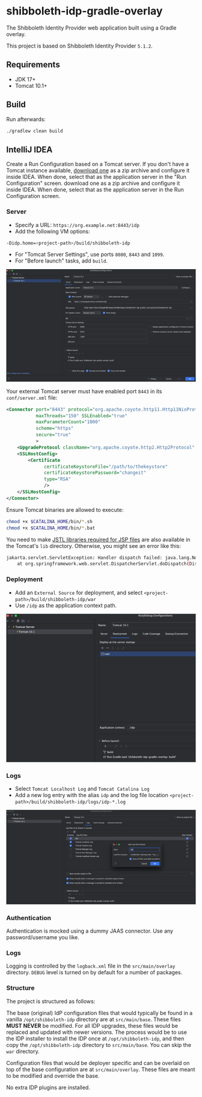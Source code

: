 shibboleth-idp-gradle-overlay
=============================
The Shibboleth Identity Provider web application built using a Gradle overlay. 
                
This project is based on Shibboleth Identity Provider `5.1.2`.

## Requirements

- JDK 17+
- Tomcat 10.1+

## Build

Run afterwards:

```bash
./gradlew clean build
```

## IntelliJ IDEA

Create a Run Configuration based on a Tomcat server. If you don't have a Tomcat instance available, [download one](https://tomcat.apache.org/) 
as a zip archive and configure it inside IDEA. When done, select that as the application server in the "Run Configuration" screen.
download one as a zip archive and configure it inside IDEA. When done, select that as the application server in the Run Configuration screen.

### Server

- Specify a URL: `https://org.example.net:8443/idp`
- Add the following VM options:

```bash
-Didp.home=<project-path>/build/shibboleth-idp
```

- For "Tomcat Server Settings", use ports `8080`, `8443` and `1099`.
- For "Before launch" tasks, add `build`.

![img.png](img.png)

Your external Tomcat server must have enabled port `8443` in its `conf/server.xml` file:

```xml
<Connector port="8443" protocol="org.apache.coyote.http11.Http11NioProtocol"
           maxThreads="150" SSLEnabled="true"
           maxParameterCount="1000"
           scheme="https" 
           secure="true"
           >
    <UpgradeProtocol className="org.apache.coyote.http2.Http2Protocol" />
    <SSLHostConfig>
        <Certificate
              certificateKeystoreFile="/path/to/thekeystore"
              certificateKeystorePassword="changeit"
              type="RSA"
              />
    </SSLHostConfig>
</Connector>
```

Ensure Tomcat binaries are allowed to execute:

```bash
chmod +x $CATALINA_HOME/bin/*.sh
chmod +x $CATALINA_HOME/bin/*.bat
```

You need to make [JSTL libraries required for JSP files](https://git.shibboleth.net/view/?p=java-idp-tomcat-base.git;a=tree;f=tomcat-base/lib;h=b5fccf2aaefee18d51020a6a221e6059ad668e17;hb=refs/heads/10.1) are also available in the Tomcat's `lib` directory.
Otherwise, you might see an error like this:

```bash
jakarta.servlet.ServletException: Handler dispatch failed: java.lang.NoClassDefFoundError: jakarta/servlet/jsp/jstl/core/Config
	at org.springframework.web.servlet.DispatcherServlet.doDispatch(DispatcherServlet.java:1104)
```

### Deployment

- Add an `External Source` for deployment, and select `<project-path>/build/shibboleth-idp/war`
- Use `/idp` as the application context path.

![img_1.png](img_1.png)

### Logs

- Select `Tomcat Localhost Log` and `Tomcat Catalina Log`
- Add a new log entry with the alias `idp` and the log file location `<project-path>/build/shibboleth-idp/logs/idp-*.log`
     
![img_2.png](img_2.png)

### Authentication

Authentication is mocked using a dummy JAAS connector. Use any password/username you like.

### Logs

Logging is controlled by the `logback.xml` file in the `src/main/overlay` directory. `DEBUG` level is turned on by default for a number of packages.
  
### Structure

The project is structured as follows:
         
The base (original) IdP configuration files that would typically be found in a vanilla `/opt/shibboleth-idp` directory are at `src/main/base`.
These files **MUST NEVER** be modified. For all IDP upgrades, these files would be replaced and updated with newer versions. The process would be 
to use the IDP installer to install the IDP once at `/opt/shibboleth-idp`, and then copy the `/opt/shibboleth-idp` directory to `src/main/base`. 
You can skip the `war` directory.
      
Configuration files that would be deployer specific and can be overlaid on top of the base configuration are at `src/main/overlay`. These files
are meant to be modified and override the base.
                                       
No extra IDP plugins are installed.
